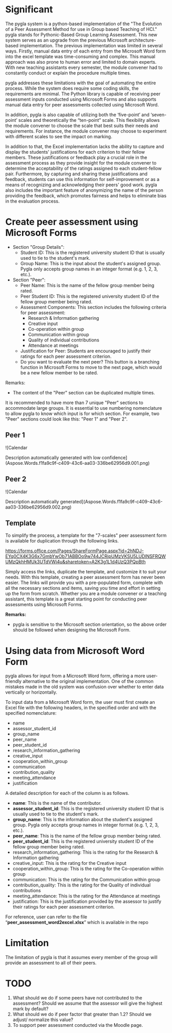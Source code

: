 ﻿# Significant

The pygla system is a python-based implementation of the "The Evolution of a Peer Assessment Method for use in Group based Teaching of HCI." pygla stands for Pythonic-Based Group Learning Assessment. This new system serves as an upgrade from the previous Microsoft architecture-based implementation. The previous implementation was limited in several ways. Firstly, manual data entry of each entry from the Microsoft Word form into the excel template was time-consuming and complex. This manual approach was also prone to human error and limited to domain experts. With new teaching assistants every semester, the module convener had to constantly conduct or explain the procedure multiple times.

pygla addresses these limitations with the goal of automating the entire process. While the system does require some coding skills, the requirements are minimal. The Python library is capable of receiving peer assessment inputs conducted using Microsoft Forms and also supports manual data entry for peer assessments collected using Microsoft Word.

In addition, pygla is also capable of utilizing both the ‘five-point’ and ‘seven-point’ scales and theoretically the “ten-point” scale. This flexibility allows the module convener to choose the scale that best suits their needs and requirements. For instance, the module convener may choose to experiment with different scales to see the impact on marking.

In addition to that, the Excel implementation lacks the ability to capture and display the students' justifications for each criterion to their fellow members. These justifications or feedback play a crucial role in the assessment process as they provide insight for the module convener to determine the acceptability of the ratings assigned to each student-fellow pair. Furthermore, by capturing and sharing these justifications and feedback, students can use this information for self-improvement or as a means of recognizing and acknowledging their peers' good work. pygla also includes the important feature of anonymizing the name of the person providing the feedback, which promotes fairness and helps to eliminate bias in the evaluation process.
# Create peer assessment using Microsoft Forms

- Section "Group Details":
  - Student ID: This is the registered university student ID that is usually used to tie to the student's mark.
  - Group Name: This is the input about the student's assigned group. Pygla only accepts group names in an integer format (e.g. 1, 2, 3, etc.).
- Section "Peer":
  - Peer Name: This is the name of the fellow group member being rated.
  - Peer Student ID: This is the registered university student ID of the fellow group member being rated.
  - Assessment Components: This section includes the following criteria for peer assessment:
    - Research & Information gathering
    - Creative input
    - Co-operation within group
    - Communication within group
    - Quality of individual contributions
    - Attendance at meetings
  - Justification for Peer: Students are encouraged to justify their ratings for each peer assessment criterion.
  - Do you want to evaluate the next peer? This button is a branching function in Microsoft Forms to move to the next page, which would be a new fellow member to be rated.

Remarks:

- The content of the "Peer" section can be duplicated multiple times.

It is recommended to have more than 7 unique "Peer" sections to accommodate large groups. It is essential to use numbering nomenclature to allow pygla to know which input is for which section. For example, two "Peer" sections could look like this: "Peer 1" and "Peer 2".

## Peer 1
![Calendar

Description automatically generated with low confidence](Aspose.Words.f1fa9c9f-c409-43c6-aa03-336be62956d9.001.png)


## Peer 2

![Calendar

Description automatically generated](Aspose.Words.f1fa9c9f-c409-43c6-aa03-336be62956d9.002.png)

## Template
To simplify the process, a template for the "7-scales" peer assessment form is available for duplication through the following links. 

<https://forms.office.com/Pages/ShareFormPage.aspx?id=2hNDJ-EYq0CX4K3G6x7GmbYwOb71ABBOo9w744JCRipUMzVKSU5LUDlNSFRQWUMzQkhHMUk3UTdVWi4u&sharetoken=A2K3g1L1d4UzQ3PQpBth>

Simply access the links, duplicate the template, and customize it to suit your needs. With this template, creating a peer assessment form has never been easier. The links will provide you with a pre-populated form, complete with all the necessary sections and items, saving you time and effort in setting up the form from scratch. Whether you are a module convener or a teaching assistant, this template is a great starting point for conducting peer assessments using Microsoft Forms.


**Remarks:**

- pygla is sensitive to the Microsoft section orientation, so the above order should be followed when designing the Microsoft Form.

# Using data from Microsoft Word Form

pygla allows for input from a Microsoft Word form, offering a more user-friendly alternative to the original implementation. One of the common mistakes made in the old system was confusion over whether to enter data vertically or horizontally.

To input data from a Microsoft Word form, the user must first create an Excel file with the following headers, in the specified order and with the specified nomenclature:

- name	
- assessor\_student\_id	
- group\_name	
- peer\_name	
- peer\_student\_id	
- research\_information\_gathering	
- creative\_input	
- cooperation\_within\_group	
- communication	
- contribution\_quality	
- meeting\_attendance	
- justification

A detailed description for each of the column is as follows.

- **name**: This is the name of the contributor.
- **assessor\_student\_id**: This is the registered university student ID that is usually used to tie to the student's mark.
- **group\_name**: This is the information about the student's assigned group. Pygla only accepts group names in integer format (e.g. 1, 2, 3, etc.).
- **peer\_name**: This is the name of the fellow group member being rated.
- **peer\_student\_id**: This is the registered university student ID of the fellow group member being rated.
- research\_information\_gathering: This is the rating for the Research & Information gathering
- creative\_input: This is the rating for the Creative input
- cooperation\_within\_group: This is the rating for the Co-operation within group
- communication: This is the rating for the Communication within group
- contribution\_quality: This is the rating for the Quality of individual contributions
- meeting\_attendance: This is the rating for the Attendance at meetings
- justification: This is the justification provided by the assessor to justify their ratings for each peer assessment criterion.

For reference, user can refer to the file “**peer\_assessment\_word2excel.xlsx**” which is available in the repo

# Limitation
The limitation of pygla is that it assumes every member of the group will provide an assessment to all of their peers.

# TODO
1. What should we do if some peers have not contributed to the assessment? Should we assume that the assessor will give the highest mark by default?
1. What should we do if peer factor that greater than 1.2? Should we adjust/ normalize this value?
1. To support peer assessment conducted via the Moodle page. 
